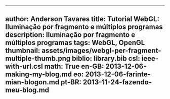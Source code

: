 ------------------------------
author: Anderson Tavares
title: Tutorial WebGL: Iluminação por fragmento e múltiplos programas
description: Iluminação por fragmento e múltiplos programas
tags: WebGL, OpenGL
thumbnail: assets/images/webgl-per-fragment-multiple-thumb.png
biblio: library.bib
csl: ieee-with-url.csl
math: True
en-GB: 2013-12-06-making-my-blog.md
eo: 2013-12-06-farinte-mian-blogon.md
pt-BR: 2013-11-24-fazendo-meu-blog.md
------------------------------
